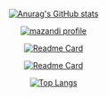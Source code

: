 <div align="center">
  
  [![Anurag's GitHub stats](https://github-readme-stats.vercel.app/api?username=ChaCha3088&count_private=true&theme=gruvbox)]([https://github.com/ChaCha3088?tab=repositories](https://github.com/anuraghazra/github-readme-stats))
  
  [![mazandi profile](http://mazandi.herokuapp.com/api?handle=cha3088&theme=dark)](https://solved.ac/cha3088)
  
  [![Readme Card](https://github-readme-stats.vercel.app/api/pin/?username=ChaCha3088&repo=orderME&theme=gruvbox)](https://github.com/ChaCha3088/orderME)
  
  [![Readme Card](https://github-readme-stats.vercel.app/api/pin/?username=ChaCha3088&repo=RC-Beam-Design&theme=gruvbox)](https://github.com/ChaCha3088/RC-Beam-Design)

  [![Top Langs](https://github-readme-stats.vercel.app/api/top-langs/?username=ChaCha3088&layout=compact&theme=gruvbox)]([https://github.com/ChaCha3088?tab=repositories](https://github.com/anuraghazra/github-readme-stats))
  
</div>
